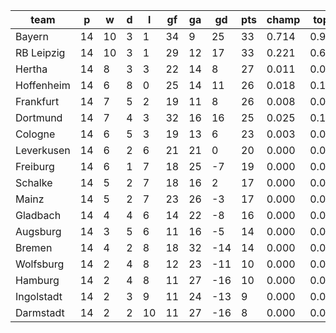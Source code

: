 |    team    | p  | w  | d | l  | gf | ga | gd  | pts | champ | top2  | top3  | top4  |  5-7  | bot4  | bot3  | bot2  |
|------------|----|----|---|----|----|----|-----|-----|-------|-------|-------|-------|-------|-------|-------|-------|
| Bayern     | 14 | 10 | 3 |  1 | 34 |  9 |  25 |  33 | 0.714 | 0.920 | 0.975 | 0.991 | 0.009 | 0.000 | 0.000 | 0.000|
| RB Leipzig | 14 | 10 | 3 |  1 | 29 | 12 |  17 |  33 | 0.221 | 0.653 | 0.833 | 0.921 | 0.073 | 0.000 | 0.000 | 0.000|
| Hertha     | 14 |  8 | 3 |  3 | 22 | 14 |   8 |  27 | 0.011 | 0.069 | 0.204 | 0.364 | 0.452 | 0.000 | 0.000 | 0.000|
| Hoffenheim | 14 |  6 | 8 |  0 | 25 | 14 |  11 |  26 | 0.018 | 0.111 | 0.293 | 0.480 | 0.402 | 0.000 | 0.000 | 0.000|
| Frankfurt  | 14 |  7 | 5 |  2 | 19 | 11 |   8 |  26 | 0.008 | 0.054 | 0.169 | 0.322 | 0.479 | 0.000 | 0.000 | 0.000|
| Dortmund   | 14 |  7 | 4 |  3 | 32 | 16 |  16 |  25 | 0.025 | 0.160 | 0.391 | 0.586 | 0.330 | 0.000 | 0.000 | 0.000|
| Cologne    | 14 |  6 | 5 |  3 | 19 | 13 |   6 |  23 | 0.003 | 0.023 | 0.085 | 0.186 | 0.452 | 0.001 | 0.000 | 0.000|
| Leverkusen | 14 |  6 | 2 |  6 | 21 | 21 |   0 |  20 | 0.000 | 0.005 | 0.026 | 0.073 | 0.328 | 0.005 | 0.001 | 0.000|
| Freiburg   | 14 |  6 | 1 |  7 | 18 | 25 |  -7 |  19 | 0.000 | 0.000 | 0.001 | 0.004 | 0.054 | 0.095 | 0.048 | 0.019|
| Schalke    | 14 |  5 | 2 |  7 | 18 | 16 |   2 |  17 | 0.000 | 0.005 | 0.022 | 0.066 | 0.290 | 0.009 | 0.003 | 0.001|
| Mainz      | 14 |  5 | 2 |  7 | 23 | 26 |  -3 |  17 | 0.000 | 0.000 | 0.002 | 0.006 | 0.073 | 0.073 | 0.035 | 0.012|
| Gladbach   | 14 |  4 | 4 |  6 | 14 | 22 |  -8 |  16 | 0.000 | 0.000 | 0.000 | 0.002 | 0.039 | 0.127 | 0.063 | 0.028|
| Augsburg   | 14 |  3 | 5 |  6 | 11 | 16 |  -5 |  14 | 0.000 | 0.000 | 0.000 | 0.001 | 0.012 | 0.232 | 0.122 | 0.056|
| Bremen     | 14 |  4 | 2 |  8 | 18 | 32 | -14 |  14 | 0.000 | 0.000 | 0.000 | 0.000 | 0.003 | 0.528 | 0.363 | 0.210|
| Wolfsburg  | 14 |  2 | 4 |  8 | 12 | 23 | -11 |  10 | 0.000 | 0.000 | 0.000 | 0.000 | 0.002 | 0.579 | 0.414 | 0.250|
| Hamburg    | 14 |  2 | 4 |  8 | 11 | 27 | -16 |  10 | 0.000 | 0.000 | 0.000 | 0.000 | 0.001 | 0.734 | 0.588 | 0.403|
| Ingolstadt | 14 |  2 | 3 |  9 | 11 | 24 | -13 |   9 | 0.000 | 0.000 | 0.000 | 0.000 | 0.001 | 0.742 | 0.589 | 0.404|
| Darmstadt  | 14 |  2 | 2 | 10 | 11 | 27 | -16 |   8 | 0.000 | 0.000 | 0.000 | 0.000 | 0.000 | 0.874 | 0.773 | 0.618|
